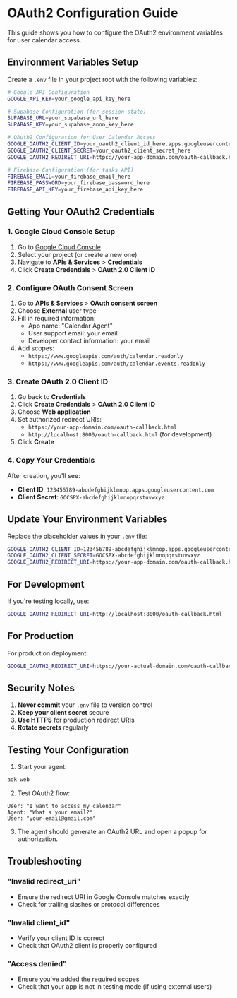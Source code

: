 # OAuth2 Configuration Guide

This guide shows you how to configure the OAuth2 environment variables for user calendar access.

## Environment Variables Setup

Create a `.env` file in your project root with the following variables:

```bash
# Google API Configuration
GOOGLE_API_KEY=your_google_api_key_here

# Supabase Configuration (for session state)
SUPABASE_URL=your_supabase_url_here
SUPABASE_KEY=your_supabase_anon_key_here

# OAuth2 Configuration for User Calendar Access
GOOGLE_OAUTH2_CLIENT_ID=your_oauth2_client_id_here.apps.googleusercontent.com
GOOGLE_OAUTH2_CLIENT_SECRET=your_oauth2_client_secret_here
GOOGLE_OAUTH2_REDIRECT_URI=https://your-app-domain.com/oauth-callback.html

# Firebase Configuration (for tasks API)
FIREBASE_EMAIL=your_firebase_email_here
FIREBASE_PASSWORD=your_firebase_password_here
FIREBASE_API_KEY=your_firebase_api_key_here
```

## Getting Your OAuth2 Credentials

### 1. Google Cloud Console Setup

1. Go to [Google Cloud Console](https://console.cloud.google.com/)
2. Select your project (or create a new one)
3. Navigate to **APIs & Services** > **Credentials**
4. Click **Create Credentials** > **OAuth 2.0 Client ID**

### 2. Configure OAuth Consent Screen

1. Go to **APIs & Services** > **OAuth consent screen**
2. Choose **External** user type
3. Fill in required information:
   - App name: "Calendar Agent"
   - User support email: your email
   - Developer contact information: your email
4. Add scopes:
   - `https://www.googleapis.com/auth/calendar.readonly`
   - `https://www.googleapis.com/auth/calendar.events.readonly`

### 3. Create OAuth 2.0 Client ID

1. Go back to **Credentials**
2. Click **Create Credentials** > **OAuth 2.0 Client ID**
3. Choose **Web application**
4. Set authorized redirect URIs:
   - `https://your-app-domain.com/oauth-callback.html`
   - `http://localhost:8000/oauth-callback.html` (for development)
5. Click **Create**

### 4. Copy Your Credentials

After creation, you'll see:
- **Client ID**: `123456789-abcdefghijklmnop.apps.googleusercontent.com`
- **Client Secret**: `GOCSPX-abcdefghijklmnopqrstuvwxyz`

## Update Your Environment Variables

Replace the placeholder values in your `.env` file:

```bash
GOOGLE_OAUTH2_CLIENT_ID=123456789-abcdefghijklmnop.apps.googleusercontent.com
GOOGLE_OAUTH2_CLIENT_SECRET=GOCSPX-abcdefghijklmnopqrstuvwxyz
GOOGLE_OAUTH2_REDIRECT_URI=https://your-app-domain.com/oauth-callback.html
```

## For Development

If you're testing locally, use:

```bash
GOOGLE_OAUTH2_REDIRECT_URI=http://localhost:8000/oauth-callback.html
```

## For Production

For production deployment:

```bash
GOOGLE_OAUTH2_REDIRECT_URI=https://your-actual-domain.com/oauth-callback.html
```

## Security Notes

1. **Never commit** your `.env` file to version control
2. **Keep your client secret** secure
3. **Use HTTPS** for production redirect URIs
4. **Rotate secrets** regularly

## Testing Your Configuration

1. Start your agent:
```bash
adk web
```

2. Test OAuth2 flow:
```
User: "I want to access my calendar"
Agent: "What's your email?"
User: "your-email@gmail.com"
```

3. The agent should generate an OAuth2 URL and open a popup for authorization.

## Troubleshooting

### "Invalid redirect_uri"
- Ensure the redirect URI in Google Console matches exactly
- Check for trailing slashes or protocol differences

### "Invalid client_id"
- Verify your client ID is correct
- Check that OAuth2 client is properly configured

### "Access denied"
- Ensure you've added the required scopes
- Check that your app is not in testing mode (if using external users) 